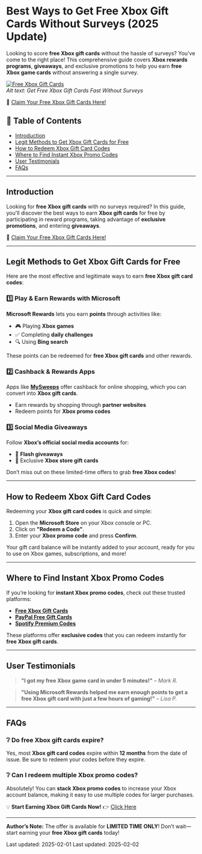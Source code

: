 # **Best Ways to Get Free Xbox Gift Cards Without Surveys (2025 Update)**

Looking to score **free Xbox gift cards** without the hassle of surveys? You’ve come to the right place! This comprehensive guide covers **Xbox rewards programs**, **giveaways**, and exclusive promotions to help you earn **free Xbox game cards** without answering a single survey.

[![Free Xbox Gift Cards](https://pbs.twimg.com/media/GipaErjWEAAwZHg?format=jpg&name=small)](https://t.co/mu5YbzPhf5)  
*Alt text: Get Free Xbox Gift Cards Fast Without Surveys*

🔗 [Claim Your Free Xbox Gift Cards Here!](https://t.co/mu5YbzPhf5)

## **📌 Table of Contents**
- [Introduction](#introduction)
- [Legit Methods to Get Xbox Gift Cards for Free](#legit-methods-to-get-xbox-gift-cards-for-free)
- [How to Redeem Xbox Gift Card Codes](#how-to-redeem-xbox-gift-card-codes)
- [Where to Find Instant Xbox Promo Codes](#where-to-find-instant-xbox-promo-codes)
- [User Testimonials](#user-testimonials)
- [FAQs](#faqs)

---

## **Introduction**

Looking for **free Xbox gift cards** with no surveys required? In this guide, you'll discover the best ways to earn **Xbox gift cards** for free by participating in reward programs, taking advantage of **exclusive promotions**, and entering **giveaways**.

🔗 [Claim Your Free Xbox Gift Cards Here!](https://t.co/mu5YbzPhf5)

---

## **Legit Methods to Get Xbox Gift Cards for Free**

Here are the most effective and legitimate ways to earn **free Xbox gift card codes**:

### **1️⃣ Play & Earn Rewards with Microsoft**
**Microsoft Rewards** lets you earn **points** through activities like:
- 🎮 Playing **Xbox games**
- ✅ Completing **daily challenges**
- 🔍 Using **Bing search**  

These points can be redeemed for **free Xbox gift cards** and other rewards.

### **2️⃣ Cashback & Rewards Apps**
Apps like **[MySweeps](https://t.co/v3CnjUROnA)** offer cashback for online shopping, which you can convert into **Xbox gift cards**. 

- Earn rewards by shopping through **partner websites**
- Redeem points for **Xbox promo codes**

### **3️⃣ Social Media Giveaways**
Follow **Xbox’s official social media accounts** for:
- 📢 **Flash giveaways**
- 🎁 Exclusive **Xbox store gift cards**

Don’t miss out on these limited-time offers to grab **free Xbox codes**!

---

## **How to Redeem Xbox Gift Card Codes**

Redeeming your **Xbox gift card codes** is quick and simple:

1. Open the **Microsoft Store** on your Xbox console or PC.
2. Click on **"Redeem a Code"**.
3. Enter your **Xbox promo code** and press **Confirm**.

Your gift card balance will be instantly added to your account, ready for you to use on Xbox games, subscriptions, and more!

---

## **Where to Find Instant Xbox Promo Codes**

If you’re looking for **instant Xbox promo codes**, check out these trusted platforms:

- [**Free Xbox Gift Cards**](https://t.co/mu5YbzPhf5)
- [**PayPal Free Gift Cards**](https://t.co/THaq9ZqBCL)
- [**Spotify Premium Codes**](https://t.co/3AvHXLY5xu)

These platforms offer **exclusive codes** that you can redeem instantly for **free Xbox gift cards**.

---

## **User Testimonials**

> **"I got my free Xbox game card in under 5 minutes!"** – *Mark R.*

> **"Using **Microsoft Rewards** helped me earn enough points to get a free Xbox gift card with just a few hours of gaming!"** – *Lisa P.*

---

## **FAQs**

### ❔ **Do free Xbox gift cards expire?**
Yes, most **Xbox gift card codes** expire within **12 months** from the date of issue. Be sure to redeem your codes before they expire.

### ❔ **Can I redeem multiple Xbox promo codes?**
Absolutely! You can **stack Xbox promo codes** to increase your Xbox account balance, making it easy to use multiple codes for larger purchases.

💡 **Start Earning Xbox Gift Cards Now!** 👉 [Click Here](https://t.co/mu5YbzPhf5)

---

**Author’s Note:** The offer is available for **LIMITED TIME ONLY**! Don’t wait—start earning your **free Xbox gift cards** today!

Last updated: 2025-02-01
Last updated: 2025-02-02